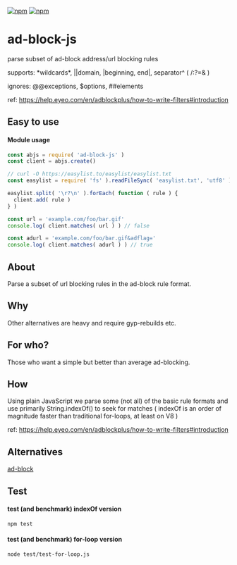 [![npm](https://img.shields.io/npm/v/ad-block-js.svg?maxAge=3600&style=flat-square)](https://www.npmjs.com/package/ad-block-js)
[![npm](https://img.shields.io/npm/l/ad-block-js.svg?maxAge=3600&style=flat-square)](https://github.com/talmobi/ad-block-js/blob/master/LICENSE)

#  ad-block-js
parse subset of ad-block address/url blocking rules

supports: \*wildcards\*, ||domain, |beginning, end|, separator^ ( /:?=& )

ignores: @@exceptions, $options, ##elements

ref: https://help.eyeo.com/en/adblockplus/how-to-write-filters#introduction

## Easy to use

#### Module usage
```javascript
const abjs = require( 'ad-block-js' )
const client = abjs.create()

// curl -O https://easylist.to/easylist/easylist.txt
const easylist = require( 'fs' ).readFileSync( 'easylist.txt', 'utf8' )

easylist.split( '\r?\n' ).forEach( function ( rule ) {
  client.add( rule )
} )

const url = 'example.com/foo/bar.gif'
console.log( client.matches( url ) ) // false

const adurl = 'example.com/foo/bar.gif&adflag='
console.log( client.matches( adurl ) ) // true
```

## About
Parse a subset of url blocking rules in the ad-block rule format.

## Why
Other alternatives are heavy and require gyp-rebuilds etc.

## For who?
Those who want a simple but better than average ad-blocking.

## How
Using plain JavaScript we parse some (not all) of the basic rule formats
and use primarily String.indexOf() to seek for matches ( indexOf
is an order of magnitude faster than traditional for-loops,
at least on V8 )

ref: https://help.eyeo.com/en/adblockplus/how-to-write-filters#introduction

## Alternatives
[ad-block](https://www.npmjs.com/package/ad-block)

## Test

#### test (and benchmark) indexOf version
```
npm test
```

#### test (and benchmark) for-loop version
```
node test/test-for-loop.js
```

